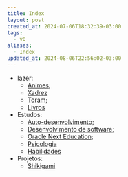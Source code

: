 ```yaml
---
title: Index
layout: post
created_at: 2024-07-06T18:32:39-03:00
tags:
  - v0
aliases:
  - Index
updated_at: 2024-08-06T22:56:02-03:00
---
```


- lazer:
  - [Animes](api/mapas/Animes.md);
  - [Xadrez](api/mapas/Xadrez.md)
  - [Toram](api/mapas/Toram.md);
  - [Livros](api/mapas/Livros.md)
- Estudos:
  - [Auto-desenvolvimento](api/mapas/Auto_desenvolvimento.md);
  - [Desenvolvimento de software](api/mapas/Desenvolvimento_de_software.md);
  - [Oracle Next Education](api/ideias/2024/07/Oracle_Next_Education.md);
  - [Psicologia](api/mapas/Psicologia.md)
  - [Habilidades](api/mapas/Habilidades.md)
- Projetos:
  - [Shikigami](sementes/2024/06/2024-06-30-Shikigami.md)
